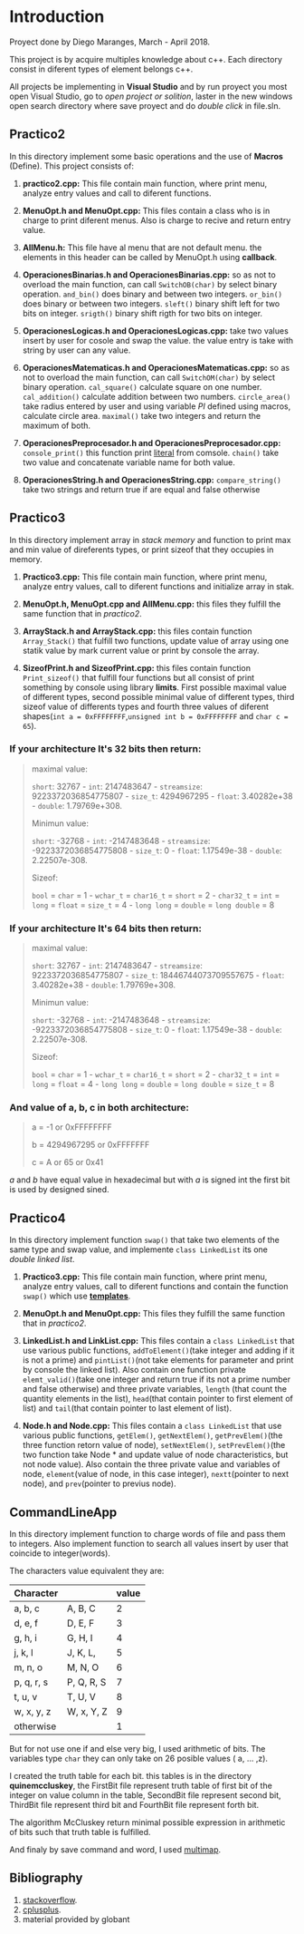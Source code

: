 # Introduction #
Proyect done by Diego Maranges, March - April 2018.

This project is by acquire multiples knowledge about c++.
Each directory consist in diferent types of element belongs c++.

All projects be implementing in **Visual Studio** and by run proyect you most open Visual Studio, go to *open project or solition*, laster in the new windows open search directory where save proyect and do *double click* in file.sln.

## Practico2 ##
In this directory implement some basic operations and the use of **Macros** (Define). This project consists of:

1. **practico2.cpp:** This file contain main function, where print menu, analyze entry values and call to diferent functions.

2. **MenuOpt.h and MenuOpt.cpp:** This files contain a class who is in charge to print diferent menus. Also is charge to recive and return entry value.

3. **AllMenu.h:** This file have al menu that are not default menu. the elements in this header can be called by MenuOpt.h using **callback**.

4. **OperacionesBinarias.h and OperacionesBinarias.cpp:** so as not to overload the main function, can call `SwitchOB(char)` by select binary operation. `and_bin()` does binary and between two integers. `or_bin()` does binary or between two integers. `sleft()` binary shift left for two bits on integer. `srigth()` binary shift rigth for two bits on integer.

5. **OperacionesLogicas.h and OperacionesLogicas.cpp:** take two values insert by user for cosole and swap the value. the value entry is take with string by user can any value.

6. **OperacionesMatematicas.h and OperacionesMatematicas.cpp:** so as not to overload the main function, can call `SwitchOM(char)` by select binary operation. `cal_square()` calculate square on one number. `cal_addition()` calculate addition between two numbers. `circle_area()` take radius entered by user and using variable *PI* defined using macros, calculate circle area. `maximal()` take two integers and return the maximum of both.

7. **OperacionesPreprocesador.h and OperacionesPreprocesador.cpp:** `console_print()` this function print [literal](https://en.wikipedia.org/wiki/Literal_(computer_programming) "Literal(computer_programming)") from comsole. `chain()` take two value and concatenate variable name for both value.

8. **OperacionesString.h and OperacionesString.cpp:** `compare_string()` take two strings and return true if are equal and false otherwise

## Practico3 ##
In this directory implement array in *stack memory* and function to print max  and min value of direferents types, or print sizeof that they occupies in memory.

1. **Practico3.cpp:** This file contain main function, where print menu, analyze entry values, call to diferent functions and initialize array in stak.

2. **MenuOpt.h, MenuOpt.cpp and AllMenu.cpp:** this files they fulfill the same function that in *practico2*.

3. **ArrayStack.h and ArrayStack.cpp:** this files contain function `Array_Stack()` that fulfill two functions, update value of array using one statik value by mark current value or print by console the array.

4. **SizeofPrint.h and SizeofPrint.cpp:** this files contain function `Print_sizeof()` that fulfill four functions but all consist of print something by console using library **limits**. First possible maximal value of different types, second possible minimal value of different types, third sizeof value of differents types and fourth three values of diferent shapes(`int a = 0xFFFFFFFF`,`unsigned int b = 0xFFFFFFFF` and `char c = 65`).

### If your architecture It's 32 bits then return: ###
> maximal value:
> 
> `short`: 32767 - `int`: 2147483647 - `streamsize`: 9223372036854775807 -
> `size_t`: 4294967295 - `float`: 3.40282e+38 - `double`: 1.79769e+308.
>
>Minimun value:
>
> `short`: -32768 - `int`: -2147483648 - `streamsize`: -9223372036854775808 -
> `size_t`: 0 - `float`: 1.17549e-38 - `double`: 2.22507e-308.
> 
> Sizeof:
> 
> `bool` = `char` = 1 - `wchar_t` = `char16_t` = `short` = 2 - `char32_t` =
> `int` = `long` = `float` = `size_t` = 4 - `long long` = `double` =
> `long double` = 8

### If your architecture It's 64 bits then return: ###
> maximal value:
> 
> `short`: 32767 - `int`: 2147483647 - `streamsize`: 9223372036854775807 -
> `size_t`: 18446744073709557675 - `float`: 3.40282e+38 - `double`: 1.79769e+308.
>
>Minimun value:
>
> `short`: -32768 - `int`: -2147483648 - `streamsize`: -9223372036854775808 -
> `size_t`: 0 - `float`: 1.17549e-38 - `double`: 2.22507e-308.
> 
> Sizeof:
> 
> `bool` = `char` = 1 - `wchar_t` = `char16_t` = `short` = 2 - `char32_t` =
> `int` = `long` = `float` = 4 - `long long` = `double` = `long double` = 
> `size_t` = 8

### And value of a, b, c in both architecture: ###
> a = -1 or 0xFFFFFFFF
> 
> b = 4294967295 or 0xFFFFFFF
> 
> c = A or 65 or 0x41

*a* and *b* have equal value in hexadecimal but with *a* is signed int the first bit is used by designed sined.

## Practico4 ##
In this directory implement function `swap()` that take two elements of the same type and swap value, and implemente `class LinkedList` its one *double linked list*.

1. **Practico3.cpp:** This file contain main function, where print menu, analyze entry values, call to diferent functions and contain the function `swap()` which use [**templates**](http://www.cplusplus.com/doc/oldtutorial/templates/ "cplusplus templates").

2. **MenuOpt.h and MenuOpt.cpp:** This files they fulfill the same function that in *practico2*.

3. **LinkedList.h and LinkList.cpp:** This files contain a `class LinkedList` that use various public functions, `addToElement()`(take integer and adding if it is not a prime) and `pintList()`(not take elements for parameter and print by console the linked list). Also contain one function private `elemt_valid()`(take one integer and return true if its not a prime number and false otherwise) and  three private variables, `length` (that count the quantity elements in the list), `head`(that contain pointer to first element of list) and `tail`(that contain pointer to last element of list).

4. **Node.h and Node.cpp:** This files contain a `class LinkedList` that use various public functions, `getElem()`, `getNextElem()`, `getPrevElem()`(the three function retorn value of node), `setNextElem()`, `setPrevElem()`(the two function take Node * and update value of node characteristics, but not node value). Also contain the three private value and variables of node, `element`(value of node, in this case integer), `nextt`(pointer to next node), and `prev`(pointer to previus node).

## CommandLineApp ##
In this directory implement function to charge words of file and pass them to integers. Also implement function to search all values insert by user that coincide to integer(words).

The characters value equivalent they are:

Character  |            | value
---------- | ---------- | --------
a, b, c    | A, B, C    | 2
d, e, f    | D, E, F    | 3
g, h, i    | G, H, I    | 4
j, k, l    | J, K, L,   | 5
m, n, o    | M, N, O    | 6
p, q, r, s | P, Q, R, S | 7
t, u, v    | T, U, V    | 8
w, x, y, z | W, x, Y, Z | 9
otherwise  |            | 1

But for not use one if and else very big, I used arithmetic of bits. The variables type `char` they can only take on 26 posible values ( a, ... ,z).

I created the truth table for each bit. this tables is in the directory **quinemccluskey**, the FirstBit file represent truth table of first bit of the integer on value column in the table, SecondBit file represent second bit, ThirdBit file represent third bit and FourthBit file represent forth bit.

The algorithm McCluskey return minimal possible expression in arithmetic of bits such that truth table is fulfilled.

And finaly by save command and word, I used [multimap](http://www.cplusplus.com/reference/map/multimap/ "multimap cplusplus").

## Bibliography ##
1. [stackoverflow](https://es.stackoverflow.com/ "stackoverflow").
2. [cplusplus](http://www.cplusplus.com/doc/tutorial/ "cplusplus tutorial").
3. material provided by globant